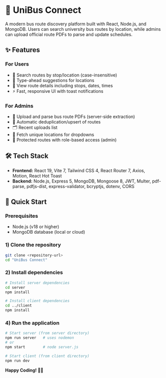 # 🚌 UniBus Connect

A modern bus route discovery platform built with React, Node.js, and MongoDB. 
Users can search university bus routes by location, while admins can upload official route PDFs to parse and update schedules.

## ✨ Features

### For Users
- 🔎 Search routes by stop/location (case-insensitive)
- 🧭 Type-ahead suggestions for locations
- 🔄 View route details including stops, dates, times
- ⚡ Fast, responsive UI with toast notifications

### For Admins
- 📄 Upload and parse bus route PDFs (server-side extraction)
- 🧠 Automatic deduplication/upsert of routes
- 🗂️ Recent uploads list
- 📍 Fetch unique locations for dropdowns
- 🔐 Protected routes with role-based access (admin)

## 🛠️ Tech Stack

- **Frontend:** React 19, Vite 7, Tailwind CSS 4, React Router 7, Axios, Motion, React Hot Toast
- **Backend:** Node.js, Express 5, MongoDB, Mongoose 8, JWT, Multer, pdf-parse, pdfjs-dist, express-validator, bcryptjs, dotenv, CORS

## 🚀 Quick Start

### Prerequisites
- Node.js (v18 or higher)
- MongoDB database (local or cloud)

### 1) Clone the repository
```bash
git clone <repository-url>
cd "UniBus Connect"
```

### 2) Install dependencies
```bash
# Install server dependencies
cd server
npm install

# Install client dependencies
cd ../client
npm install
```


### 4) Run the application
```bash
# Start server (from server directory)
npm run server   # uses nodemon
# or
npm start        # node server.js

# Start client (from client directory)
npm run dev
```

**Happy Coding! 🚌✨**